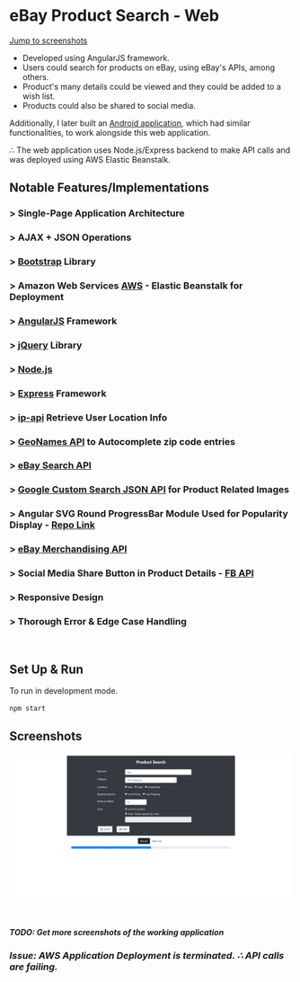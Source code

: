 # eBay Product Search - Web

[Jump to screenshots](#screenshots)

* Developed using AngularJS framework.
* Users could search for products on eBay, using eBay's APIs, among others.
* Product's many details could be viewed and they could be added to a wish list.
* Products could also be shared to social media.

Additionally, I later built an [Android application](https://github.com/avikola/ebay-product-search-android), which had similar functionalities, to work alongside this web application.

∴ The web application uses Node.js/Express backend to make API calls and was deployed using AWS Elastic Beanstalk.

## Notable Features/Implementations

### > Single-Page Application Architecture

### > AJAX + JSON Operations

### > [Bootstrap](https://getbootstrap.com/) Library

### > Amazon Web Services [AWS](https://aws.amazon.com/) - Elastic Beanstalk for Deployment

### > [AngularJS](https://angularjs.org/) Framework

### > [jQuery](https://jquery.com/) Library

### > [Node.js](https://nodejs.org/en/)

### > [Express](https://expressjs.com/) Framework

### > [ip-api](https://ip-api.com/) Retrieve User Location Info

### > [GeoNames API](https://www.geonames.org/) to Autocomplete zip code entries

### > [eBay Search API](https://developer.ebay.com/DevZone/finding/Concepts/FindingAPIGuide.html)

### > [Google Custom Search JSON API](https://developers.google.com/custom-search/v1/overview) for Product Related Images

### > Angular SVG Round ProgressBar Module Used for Popularity Display - [Repo Link](https://github.com/crisbeto/angular-svg-round-progressbar/tree/angular-1.x)

### > [eBay Merchandising API](https://developer.ebay.com/devzone/merchandising/docs/concepts/merchandisingapiguide.html)

### > Social Media Share Button in Product Details - [FB API](https://developers.facebook.com/docs/sharing/reference/share-dialog)

### > Responsive Design

### > Thorough Error & Edge Case Handling

<br/>

## Set Up & Run

To run in development mode.

   ```
   npm start
   ```


## Screenshots

<div>
<img src="https://github.com/avikola/ebay-product-search-web/blob/master/screens/home.png" alt="home" width="1000"/>
</div>

<br/>
<br/>

***TODO: Get more screenshots of the working application***


### ***Issue: AWS Application Deployment is terminated. ∴ API calls are failing.***
